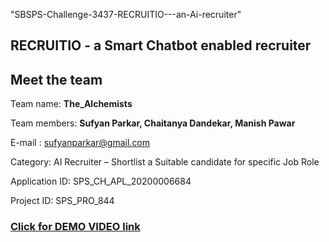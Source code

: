 "SBSPS-Challenge-3437-RECRUITIO---an-Ai-recruiter" 


## RECRUITIO - a Smart Chatbot enabled recruiter

## Meet the team

Team name: **The_Alchemists** 

Team members: **Sufyan Parkar, Chaitanya Dandekar, Manish Pawar**

E-mail : sufyanparkar@gmail.com

Category:  AI Recruiter – Shortlist a Suitable candidate for specific Job Role

Application ID: SPS_CH_APL_20200006684

Project ID: SPS_PRO_844 

### **[Click for DEMO VIDEO link](https://youtu.be/2i3h2hU-V1M)**
